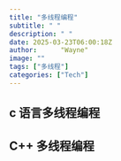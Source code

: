 ```yaml
---
title: "多线程编程"
subtitle: " "
description: " "
date: 2025-03-23T06:00:18Z
author:      "Wayne"
image: ""
tags: ["多线程"]
categories: ["Tech"]
---
```


## c 语言多线程编程

## C++ 多线程编程
